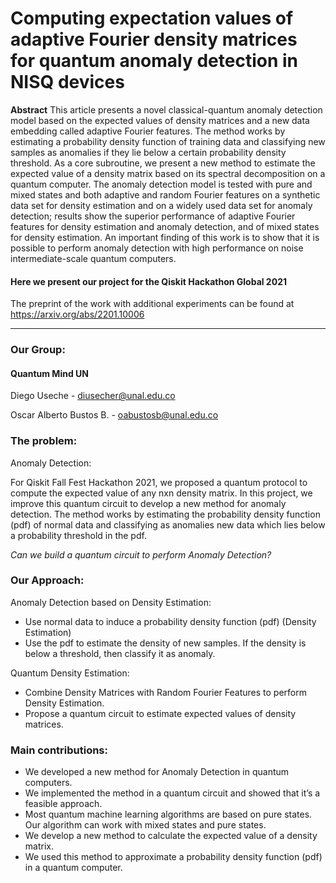 # Computing expectation values of adaptive Fourier density matrices for quantum anomaly detection in NISQ devices

**Abstract** This article presents a novel classical-quantum anomaly detection model based on the expected values of density matrices and a new data embedding called adaptive Fourier features. The method works by estimating a probability density function of training data and classifying new samples as anomalies if they lie below a certain probability density threshold. As a core subroutine, we present a new method to estimate the expected value of a density matrix based on its spectral decomposition on a quantum computer. The anomaly detection model is tested with pure and mixed states and both adaptive and random Fourier features on a synthetic data set for density estimation and on a widely used data set for anomaly detection; results show the superior performance of adaptive Fourier features for density estimation and anomaly detection, and of mixed states for density estimation. An important finding of this work is to show that it is possible to perform anomaly detection with high performance on noise intermediate-scale quantum computers. 


#### Here we present our project for the Qiskit Hackathon Global 2021

The preprint of the work with additional experiments can be found at https://arxiv.org/abs/2201.10006

---

### **Our Group:**

#### **Quantum Mind UN**

Diego Useche - diusecher@unal.edu.co

Oscar Alberto Bustos B. - oabustosb@unal.edu.co

### **The problem:**

Anomaly Detection: 

For Qiskit Fall Fest Hackathon 2021, we proposed a quantum protocol to compute the expected value of any nxn density matrix. In this project, we improve this quantum circuit to develop a new method for anomaly detection. The method works by estimating the probability density function (pdf) of normal data and classifying as anomalies new data which lies below a probability threshold in the pdf.

*Can we build a quantum circuit to perform Anomaly Detection?*

### **Our Approach:**

Anomaly Detection based on Density Estimation:

*   Use normal data to induce a probability density function (pdf) (Density Estimation)
*   Use the pdf to estimate the density of new samples. If the density is below a threshold, then classify it as anomaly.

Quantum Density Estimation:

*   Combine Density Matrices with Random Fourier Features to perform Density Estimation.
*   Propose a quantum circuit to estimate expected values of density matrices.

### **Main contributions:**

*   We developed a new method for Anomaly Detection in quantum computers.
*   We implemented the method in a quantum circuit and showed that it’s a feasible approach.
*   Most quantum machine learning algorithms are based on pure states. Our 
algorithm can work with mixed states and pure states.
*   We develop a new method to calculate the expected value of a density matrix.
*  We used this method to approximate a probability density function (pdf) in a quantum computer.
